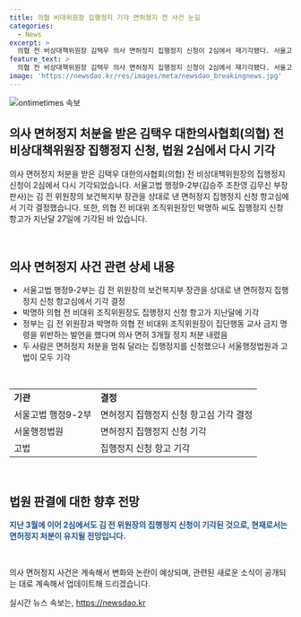 ```yaml
---
title: 의협 비대위원장 집행정지 기각 면허정지 전 사건 눈길
categories:
  - News
excerpt: >
  의협 전 비상대책위원장 김택우 의사 면허정지 집행정지 신청이 2심에서 재기각됐다. 서울고법은 면허정지 처분에 대한 항고를 기각하며 김 전 위원장과 박명하 의협 전 비대위 조직위원장의 발언을 이유로 의사 면허 3개월 정지 처분을 내린 정부를 지지했다. 집행정지를 신청한 두 사람의 요청은 모두 기각됐으며, 이에 대한 더 자세한 내용은 더팩트 뉴스 홈페이지에서 확인할 수 있다.
feature_text: >
  의협 전 비상대책위원장 김택우 의사 면허정지 집행정지 신청이 2심에서 재기각됐다. 서울고법은 면허정지 처분에 대한 항고를 기각하며 김 전 위원장과 박명하 의협 전 비대위 조직위원장의 발언을 이유로 의사 면허 3개월 정지 처분을 내린 정부를 지지했다. 집행정지를 신청한 두 사람의 요청은 모두 기각됐으며, 이에 대한 더 자세한 내용은 더팩트 뉴스 홈페이지에서 확인할 수 있다.
image: 'https://newsdao.kr/res/images/meta/newsdao_breakingnews.jpg'
---
```


<p><img src="https://newsdao.kr/res/images/meta/newsdao_breakingnews.jpg" alt="ontimetimes 속보" /></p>

<h2 data-ke-size="size26">의사 면허정지 처분을 받은 김택우 대한의사협회(의협) 전 비상대책위원장 집행정지 신청, 법원 2심에서 다시 기각</h2>

<p>의사 면허정지 처분을 받은 김택우 대한의사협회(의협) 전 비상대책위원장의 집행정지 신청이 2심에서 다시 기각되었습니다. 서울고법 행정9-2부(김승주 조찬영 김무신 부장판사)는 김 전 위원장의 보건복지부 장관을 상대로 낸 면허정지 집행정지 신청 항고심에서 기각 결정했습니다. 또한, 의협 전 비대위 조직위원장인 박명하 씨도 집행정지 신청 항고가 지난달 27일에 기각된 바 있습니다.</p>

<p data-ke-size="size16">&nbsp;</p>

<h2 data-ke-size="size24">의사 면허정지 사건 관련 상세 내용</h2>

<ul>
  <li>서울고법 행정9-2부는 김 전 위원장의 보건복지부 장관을 상대로 낸 면허정지 집행정지 신청 항고심에서 기각 결정</li>
  <li>박명하 의협 전 비대위 조직위원장도 집행정지 신청 항고가 지난달에 기각</li>
  <li>정부는 김 전 위원장과 박명하 의협 전 비대위 조직위원장이 집단행동 교사 금지 명령을 위반하는 발언을 했다며 의사 면허 3개월 정지 처분 내렸음</li>
  <li>두 사람은 면허정지 처분을 멈춰 달라는 집행정지를 신청했으나 서울행정법원과 고법이 모두 기각</li>
</ul>

<p data-ke-size="size16">&nbsp;</p>

<table>
  <tr>
    <td><b>기관</b></td>
    <td><b>결정</b></td>
  </tr>
  <tr>
    <td>서울고법 행정9-2부</td>
    <td>면허정지 집행정지 신청 항고심 기각 결정</td>
  </tr>
  <tr>
    <td>서울행정법원</td>
    <td>면허정지 집행정지 신청 기각</td>
  </tr>
  <tr>
    <td>고법</td>
    <td>집행정지 신청 항고 기각</td>
  </tr>
</table>

<p data-ke-size="size16">&nbsp;</p>

<h2 data-ke-size="size24">법원 판결에 대한 향후 전망</h2>

<p><b><span style="color: #1a5490;">지난 3월에 이어 2심에서도 김 전 위원장의 집행정지 신청이 기각된 것으로, 현재로서는 면허정지 처분이 유지될 전망입니다.</span></b></p>

<p data-ke-size="size16">&nbsp;</p>

<p>의사 면허정지 사건은 계속해서 변화와 논란이 예상되며, 관련된 새로운 소식이 공개되는 대로 계속해서 업데이트해 드리겠습니다.</p>
실시간 뉴스 속보는, <a href="https://newsdao.kr" rel="dofollow">https://newsdao.kr</a>


